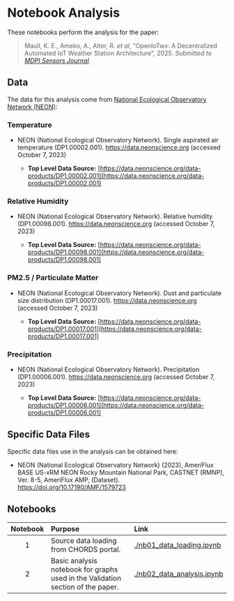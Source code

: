 # Notebook Analysis

These notebooks perform the analysis for the paper:

> Maull, K. E., Ameko, A., Alter, R. _et al_, "OpenIoTwx: A Decentralized Automated IoT Weather Station Architecture", 2025. _Submitted to [MDPI Sensors Journal]()._

## Data

The data for this analysis come from  [National Ecological Observatory Network (NEON)](https://www.neonscience.org/):

### Temperature 

* NEON (National Ecological Observatory Network). Single aspirated air temperature (DP1.00002.001).  https://data.neonscience.org  (accessed October 7, 2023)

    * **Top Level Data Source:** [https://data.neonscience.org/data-products/DP1.00002.001](https://data.neonscience.org/data-products/DP1.00002.001)

### Relative Humidity
* NEON (National Ecological Observatory Network). Relative humidity (DP1.00098.001). https://data.neonscience.org (accessed October 7, 2023)


    * **Top Level Data Source:** [https://data.neonscience.org/data-products/DP1.00098.001](https://data.neonscience.org/data-products/DP1.00098.001) 
    
### PM2.5 / Particulate Matter

* NEON (National Ecological Observatory Network). Dust and particulate size distribution (DP1.00017.001). https://data.neonscience.org (accessed October 7, 2023)

    * **Top Level Data Source:** [https://data.neonscience.org/data-products/DP1.00017.001](https://data.neonscience.org/data-products/DP1.00017.001)

### Precipitation

* NEON (National Ecological Observatory Network). Precipitation (DP1.00006.001). https://data.neonscience.org (accessed October 7, 2023)

    * **Top Level Data Source:** [https://data.neonscience.org/data-products/DP1.00006.001](https://data.neonscience.org/data-products/DP1.00006.001)

## Specific Data Files
    
Specific data files use in the analysis can be obtained here:

* NEON (National Ecological Observatory Network) (2023), AmeriFlux BASE US-xRM NEON Rocky Mountain National Park, CASTNET (RMNP), Ver. 8-5, AmeriFlux AMP, (Dataset). https://doi.org/10.17190/AMF/1579723


## Notebooks

| Notebook | Purpose | Link | 
|:--: | :--- | :--- |
| 1 | Source data loading from CHORDS portal. | [./nb01_data_loading.ipynb](./nb01_data_loading.ipynb) |
| 2 | Basic analysis notebook for graphs used in the Validation section of the paper. | [./nb02_data_analysis.ipynb](./nb02_data_analysis.ipynb) |
